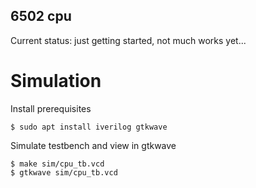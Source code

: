 
## 6502 cpu

Current status: just getting started, not much works yet...

# Simulation

Install prerequisites
```
$ sudo apt install iverilog gtkwave
```

Simulate testbench and view in gtkwave
```
$ make sim/cpu_tb.vcd
$ gtkwave sim/cpu_tb.vcd
```

